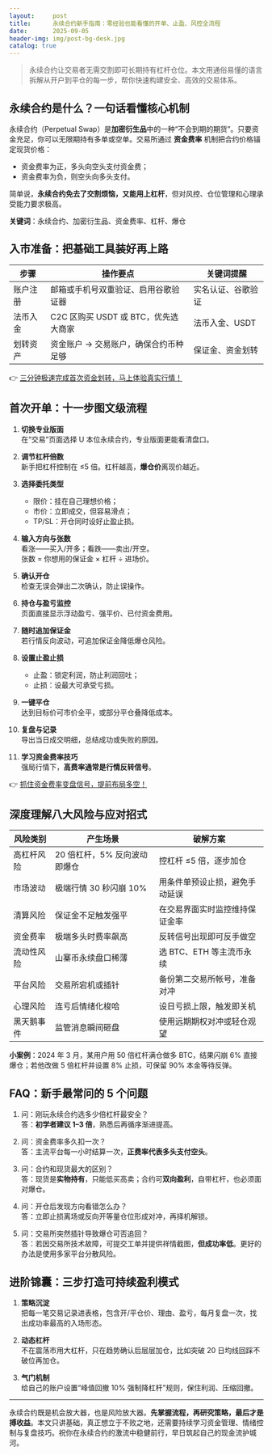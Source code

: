 ```yaml
---
layout:     post
title:      永续合约新手指南：零经验也能看懂的开单、止盈、风控全流程
date:       2025-09-05
header-img: img/post-bg-desk.jpg
catalog: true
---
```


> 永续合约让交易者无需交割即可长期持有杠杆仓位。本文用通俗易懂的语言拆解从开户到平仓的每一步，帮你快速构建安全、高效的交易体系。

## 永续合约是什么？一句话看懂核心机制

永续合约（Perpetual Swap）是**加密衍生品**中的一种“不会到期的期货”。只要资金充足，你可以无限期持有多单或空单。交易所通过 **资金费率** 机制把合约价格锚定现货价格：  
- 资金费率为正，多头向空头支付资金费；  
- 资金费率为负，则空头向多头支付。  

简单说，**永续合约免去了交割烦恼，又能用上杠杆**，但对风控、仓位管理和心理承受能力要求极高。

**关键词**：永续合约、加密衍生品、资金费率、杠杆、爆仓

## 入市准备：把基础工具装好再上路

| 步骤 | 操作要点 | 关键词提醒 |
|------|----------|------------|
| 账户注册 | 邮箱或手机号双重验证、启用谷歌验证器 | 实名认证、谷歌验证 |
| 法币入金 | C2C 区购买 USDT 或 BTC，优先选大商家 | 法币入金、USDT |
| 划转资产 | 资金账户 → 交易账户，确保合约币种足够 | 保证金、资金划转 |

👉 [三分钟极速完成首次资金划转，马上体验真实行情！](https://okxdog.com/)

## 首次开单：十一步图文级流程

1. **切换专业版面**  
   在“交易”页面选择 U 本位永续合约，专业版面更能看清盘口。

2. **调节杠杆倍数**  
   新手把杠杆控制在 ≤5 倍。杠杆越高，**爆仓价**离现价越近。

3. **选择委托类型**  
   - 限价：挂在自己理想价格；  
   - 市价：立即成交，但容易滑点；  
   - TP/SL：开仓同时设好止盈止损。

4. **输入方向与张数**  
   看涨——买入/开多；看跌——卖出/开空。  
   张数 = 你想用的保证金 × 杠杆 ÷ 进场价。

5. **确认开仓**  
   检查无误会弹出二次确认，防止误操作。

6. **持仓与盈亏监控**  
   页面直接显示浮动盈亏、强平价、已付资金费用。

7. **随时追加保证金**  
   若行情反向波动，可追加保证金降低爆仓风险。

8. **设置止盈止损**  
   - 止盈：锁定利润，防止利润回吐；  
   - 止损：设最大可承受亏损。

9. **一键平仓**  
   达到目标价可市价全平，或部分平仓叠降低成本。

10. **复盘与记录**  
    导出当日成交明细，总结成功或失败的原因。

11. **学习资金费率技巧**  
    强局行情下，**高费率通常是行情反转信号**。

👉 [抓住资金费率变盘信号，提前布局多空！](https://okxdog.com/)

## 深度理解八大风险与应对招式

| 风险类别 | 产生场景 | 破解方案 |
|----------|----------|----------|
| 高杠杆风险 | 20 倍杠杆，5% 反向波动即爆仓 | 控杠杆 ≤5 倍，逐步加仓 |
| 市场波动 | 极端行情 30 秒闪崩 10% | 用条件单预设止损，避免手动延误 |
| 清算风险 | 保证金不足触发强平 | 在交易界面实时监控维持保证金率 |
| 资金费率 | 极端多头时费率飙高 | 反转信号出现即可反手做空 |
| 流动性风险 | 山寨币永续盘口稀薄 | 选 BTC、ETH 等主流币永续 |
| 平台风险 | 交易所宕机或插针 | 备份第二交易所帐号，准备对冲 |
| 心理风险 | 连亏后情绪化梭哈 | 设日亏损上限，触发即关机 |
| 黑天鹅事件 | 监管消息瞬间砸盘 | 使用远期期权对冲或轻仓观望 |

**小案例**：2024 年 3 月，某用户用 50 倍杠杆满仓做多 BTC，结果闪崩 6% 直接爆仓；若他改做 5 倍杠杆并设置 8% 止损，可保留 90% 本金等待反弹。

## FAQ：新手最常问的 5 个问题

1. 问：刚玩永续合约选多少倍杠杆最安全？  
   答：**初学者建议 1–3 倍**，熟悉后再循序渐进提高。

2. 问：资金费率多久扣一次？  
   答：主流平台每一小时结算一次，**正费率代表多头支付空头**。

3. 问：合约和现货最大的区别？  
   答：现货是**实物持有**，只能低买高卖；合约可**双向盈利**，自带杠杆，也必须面对爆仓。

4. 问：开仓后发现方向看错怎么办？  
   答：立即止损离场或反向开等量仓位形成对冲，再择机解锁。

5. 问：交易所突然插针导致爆仓可否追回？  
   答：若因交易所技术故障，可提交工单并提供祥情截图，**但成功率低**。更好的办法是使用多家平台分散风险。

## 进阶锦囊：三步打造可持续盈利模式

1. **策略沉淀**  
   把每一笔交易记录进表格，包含开/平仓价、理由、盈亏，每月复盘一次，找出成功率最高的入场形态。

2. **动态杠杆**  
   不在震荡市用大杠杆，只在趋势确认后层层加仓，比如突破 20 日均线回踩不破位再加仓。

3. **气门机制**  
   给自己的账户设置“峰值回撤 10% 强制降杠杆”规则，保住利润、压缩回撤。

---

永续合约既是机会放大器，也是风险放大器。**先掌握流程，再研究策略，最后才是搏收益**。本文只讲基础，真正想立于不败之地，还需要持续学习资金管理、情绪控制与复盘技巧。祝你在永续合约的激流中稳健前行，早日筑起自己的现金流护城河。
